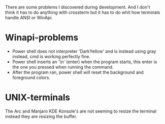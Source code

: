There are some problems I discovered during development. 
And I don't think it has to do anything with crossterm but it has to do whit how terminals handle ANSI or WinApi. 

# Winapi-problems
- Power shell does not interpreter 'DarkYellow' and is instead using gray instead, cmd is working perfectly fine.
- Power shell inserts an '\n' (enter) when the program starts, this enter is the one you pressed when running the command.
- After the program ran, power shell will reset the background and foreground colors.

# UNIX-terminals
The Arc and Manjaro KDE Konsole's are not seeming to resize the terminal instead they are resizing the buffer. 